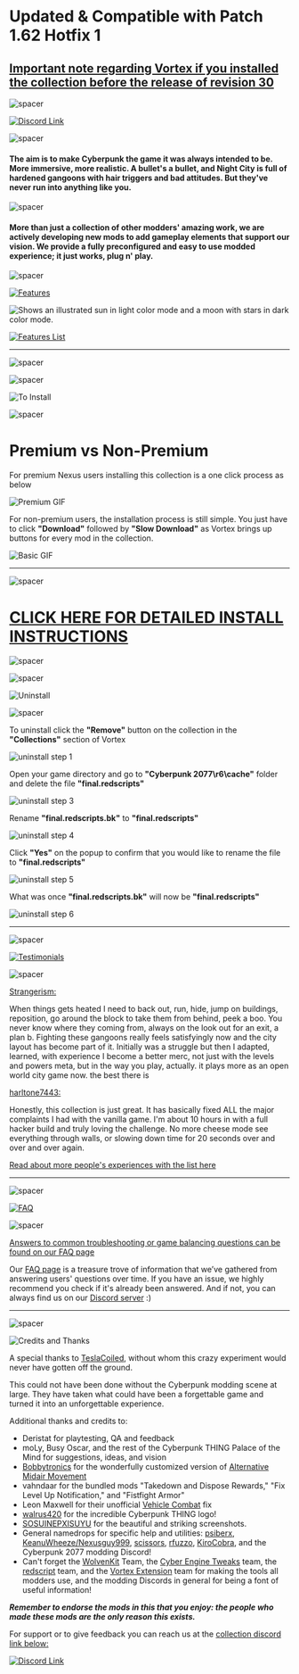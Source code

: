 # **Updated & Compatible with Patch 1.62 Hotfix 1**

## [Important note regarding Vortex if you installed the collection before the release of revision 30](https://forums.nexusmods.com/index.php?/topic/11923283-cyberpunk-thing-1-61/?p=118319143)

![spacer](https://i.imgur.com/42dA30s.png)

[![Discord Link](https://i.imgur.com/OehZMjj.png)](https://discord.gg/eJdMQKnQVt)

![spacer](https://i.imgur.com/42dA30s.png)

#### The aim is to make Cyberpunk the game it was always intended to be. More immersive, more realistic. A bullet's a bullet, and Night City is full of hardened gangoons with hair triggers and bad attitudes. But they've never run into anything like you.

![spacer](https://i.imgur.com/42dA30s.png)

#### More than just a collection of other modders' amazing work, we are actively developing new mods to add gameplay elements that support our vision. We provide a fully preconfigured and easy to use modded experience; it just works, plug n' play.

![spacer](https://i.imgur.com/42dA30s.png)

[![Features](https://i.imgur.com/Pne7IiW.png)](https://github.com/z9er/CyberpunkTHING/blob/main/modlist.md "Features")

<picture>
  <source media="(prefers-color-scheme: dark)" srcset="https://i.imgur.com/JZ3pUvU.png">
  <img alt="Shows an illustrated sun in light color mode and a moon with stars in dark color mode." src="https://i.imgur.com/wxtFNkO.png">
</picture>

[![Features List](https://i.imgur.com/GLyL7rR.png)](https://github.com/z9er/CyberpunkTHING/blob/main/modlist.md)

---

![spacer](https://i.imgur.com/42dA30s.png)

![spacer](https://i.imgur.com/42dA30s.png)

![To Install](https://i.imgur.com/z6KynkI.png)

![spacer](https://i.imgur.com/42dA30s.png)

# Premium vs Non-Premium

For premium Nexus users installing this collection is a one click process as below

![Premium GIF](https://media.giphy.com/media/v1.Y2lkPTc5MGI3NjExOTU4NmJiM2Q4Y2QxYzI5MjQyMDViN2RmYTU5MWIyMjU3MzkzZjg0MSZjdD1n/HEGph9HbpardEJUFgk/giphy.gif)

For non-premium users, the installation process is still simple. You just have to click **"Download"** followed by **"Slow Download"** as Vortex brings up buttons for every mod in the collection.

![Basic GIF](https://media.giphy.com/media/fgjbGZHcWGwqYWOyAl/giphy.gif)

---

![spacer](https://i.imgur.com/42dA30s.png)

# [CLICK HERE FOR DETAILED INSTALL INSTRUCTIONS](https://github.com/z9er/CyberpunkTHING/blob/main/Detailed%20Vortex%20Install%20Instructions.md)

![spacer](https://i.imgur.com/42dA30s.png)

![spacer](https://i.imgur.com/42dA30s.png)

![Uninstall](https://i.imgur.com/S8js7hT.png)

![spacer](https://i.imgur.com/42dA30s.png)

To uninstall click the **"Remove"** button on the collection in the **"Collections"** section of Vortex

![uninstall step 1](https://i.imgur.com/sox8fvJ.png)

Open your game directory and go to **"Cyberpunk 2077\r6\cache"** folder and delete the file **"final.redscripts"**

![uninstall step 3](https://i.imgur.com/3nBoD85.png)

Rename **"final.redscripts.bk"** to **"final.redscripts"**

![uninstall step 4](https://i.imgur.com/c0psZui.png)

Click **"Yes"** on the popup to confirm that you would like to rename the file to **"final.redscripts"**

![uninstall step 5](https://i.imgur.com/NPXljzg.png)

What was once **"final.redscripts.bk"** will now be **"final.redscripts"**

![uninstall step 6](https://i.imgur.com/W4gP6uM.png)

---

![spacer](https://i.imgur.com/42dA30s.png)

[![Testimonials](https://i.imgur.com/uJ4hFcp.png)](https://github.com/z9er/CyberpunkTHING/blob/main/Testimonials.md "Testimonials")

[testimonialimage]: https://i.imgur.com/uJ4hFcp.png

![spacer](https://i.imgur.com/42dA30s.png)

[Strangerism:](https://www.nexusmods.com/fallout4/users/116794)

When things gets heated I need to back out, run, hide, jump on buildings, reposition, go around the block to take them from behind, peek a boo. You never know where they coming from, always on the look out for an exit, a plan b. Fighting these gangoons really feels satisfyingly now and the city layout has become part of it. Initially was a struggle but then I adapted, learned, with experience I become a better merc, not just with the levels and powers meta, but in the way you play, actually. it plays more as an open world city game now. the best there is

[harltone7443:](https://forums.nexusmods.com/index.php?/user/159683838-harltone7443/)

Honestly, this collection is just great. It has basically fixed ALL the major complaints I had with the vanilla game. I'm about 10 hours in with a full hacker build and truly loving the challenge. No more cheese mode see everything through walls, or slowing down time for 20 seconds over and over and over again.

[Read about more people's experiences with the list here](https://github.com/z9er/CyberpunkTHING/blob/main/Testimonials.md)

---

![spacer](https://i.imgur.com/42dA30s.png)

[![FAQ](https://i.imgur.com/BozcaiM.png)](https://github.com/z9er/CyberpunkTHING/blob/main/FAQ.md "FAQ")

[FAQimage]: https://i.imgur.com/BozcaiM.png

![spacer](https://i.imgur.com/42dA30s.png)

[Answers to common troubleshooting or game balancing questions can be found on our FAQ page](https://github.com/z9er/CyberpunkTHING/blob/main/FAQ.md)

Our [FAQ page](https://github.com/z9er/CyberpunkTHING/blob/main/FAQ.md) is a treasure trove of information that we’ve gathered from answering users' questions over time. If you have an issue, we highly recommend you check if it's already been answered. And if not, you can always find us on our [Discord server](https://discord.gg/eJdMQKnQVt) :)

---

![spacer](https://i.imgur.com/42dA30s.png)

![Credits and Thanks](https://i.imgur.com/JGNJXcY.png)

A special thanks to [TeslaCoiled](https://www.nexusmods.com/cyberpunk2077/users/3534466), without whom this crazy experiment would never have gotten off the ground.

This could not have been done without the Cyberpunk modding scene at large. They have taken what could have been a forgettable game and turned it into an unforgettable experience.

Additional thanks and credits to:

- Deristat for playtesting, QA and feedback
- moLy, Busy Oscar, and the rest of the Cyberpunk THING Palace of the Mind for suggestions, ideas, and vision
- [Bobbytronics](https://www.nexusmods.com/users/161227193) for the wonderfully customized version of [Alternative Midair Movement](https://www.nexusmods.com/cyberpunk2077/mods/5160)
- vahndaar for the bundled mods "Takedown and Dispose Rewards," "Fix Level Up Notification," and "Fistfight Armor"
- Leon Maxwell for their unofficial [Vehicle Combat](https://www.nexusmods.com/cyberpunk2077/mods/3815) fix
- [walrus420](https://www.nexusmods.com/cyberpunk2077/users/4076520) for the incredible Cyberpunk THING logo!
- [SOSUINEPXISUYU](https://www.nexusmods.com/cyberpunk2077/users/75442863?tab=user+files) for the beautiful and striking screenshots.
- General namedrops for specific help and utilities: [psiberx](https://www.nexusmods.com/cyberpunk2077/users/108159138), [KeanuWheeze/Nexusguy999](https://www.nexusmods.com/cyberpunk2077/users/77476393), [scissors](https://www.nexusmods.com/cyberpunk2077/users/78269633), [rfuzzo](https://www.nexusmods.com/users/16300749), [KiroCobra](https://www.nexusmods.com/cyberpunk2077/users/40108180), and the Cyberpunk 2077 modding Discord!
- Can't forget the [WolvenKit](https://www.nexusmods.com/cyberpunk2077/mods/2201) Team, the [Cyber Engine Tweaks](https://www.nexusmods.com/cyberpunk2077/mods/107) team, the [redscript](https://www.nexusmods.com/cyberpunk2077/mods/1511) team, and the [Vortex Extension](https://www.nexusmods.com/site/mods/196) team for making the tools all modders use, and the modding Discords in general for being a font of useful information!

***Remember to endorse the mods in this that you enjoy: the people who made these mods are the only reason this exists.***

For support or to give feedback you can reach us at the [collection discord link below:](https://discord.gg/eJdMQKnQVt)

[![Discord Link](https://i.imgur.com/2zyLjNQ.png)](https://discord.gg/eJdMQKnQVt)
